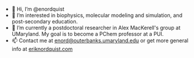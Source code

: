 - 👋 Hi, I’m @enordquist
- 👀 I’m interested in biophysics, molecular modeling and simulation, and post-secondary education.
- 🌱 I’m currently a postdoctoral researcher in Alex MacKerell's group at UMaryland. My goal is to become a PChem professor at a PUI.
- 📫 Contact me at enord@outerbanks.umaryland.edu or get more general info at [eriknordquist.com](https://eriknordquist.com)

<!---
enordquist/enordquist is a ✨ special ✨ repository because its `README.md` (this file) appears on your GitHub profile.
You can click the Preview link to take a look at your changes.
--->
